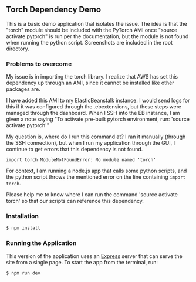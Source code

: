 ## Torch Dependency Demo
This is a basic demo application that isolates the issue. The idea is that the "torch" module should be included with the PyTorch AMI once "source activate pytorch" is run per the documentation, but the module is not found when running the python script. Screenshots are included in the root directory. 


### Problems to overcome
My issue is in importing the torch library. I realize that AWS has set this dependency up through an AMI, since it cannot be installed like other packages are.

I have added this AMI to my ElasticBeanstalk instance. I would send logs for this if it was configured through the .ebextensions, but these steps were managed through the dashboard. When I SSH into the EB instance, I am given a note saying "To activate pre-built pytorch environment, run: 'source activate pytorch'"

My question is, where do I run this command at? I ran it manually (through the SSH connection), but when I run my application through the GUI, I continue to get errors that this dependency is not found.

`import torch ModuleNotFoundError: No module named 'torch'`

For context, I am running a node.js app that calls some python scripts, and the python script throws the mentioned error on the line containing `import torch`.

Please help me to know where I can run the command 'source activate torch' so that our scripts can reference this dependency.


### Installation

```bash
$ npm install
```

### Running the Application

This version of the application uses an [Express](https://expressjs.com) server that can serve the site from a single page. To start the app from the terminal, run:

```bash
$ npm run dev
```
